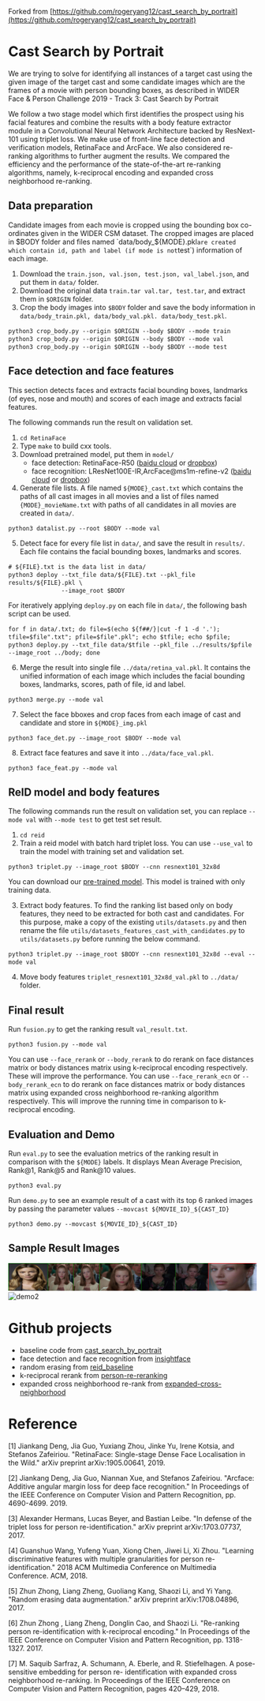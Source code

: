 Forked from [https://github.com/rogeryang12/cast_search_by_portrait](https://github.com/rogeryang12/cast_search_by_portrait)
# Cast Search by Portrait
We are trying to solve for identifying all instances of a target cast using the given image of the target cast and some candidate images which are the frames of a movie with person bounding boxes, as described in WIDER Face & Person Challenge 2019 - Track 3: Cast Search by Portrait

We follow a two stage model which first identifies the prospect using his facial features and combine the results with a body feature extractor module in a Convolutional Neural Network Architecture backed by ResNext-101 using triplet loss. We make use of front-line face detection and verification models, RetinaFace and ArcFace. We also considered re-ranking algorithms to further augment the results. We compared the efficiency and the performance of the state-of-the-art re-ranking algorithms, namely, k-reciprocal encoding and expanded cross neighborhood re-ranking.

## Data preparation
Candidate images from each movie is cropped using the bounding box co-ordinates given in the WIDER CSM dataset. The cropped images are placed in $BODY folder and files named `data/body_${MODE}.pkl` are created which contain id, path and label (if mode is not `test`) information of each image.

1. Download the `train.json, val.json, test.json, val_label.json`, and put them in `data/` folder.
2. Download the original data `train.tar val.tar, test.tar`, and extract them in `$ORIGIN` folder.
3. Crop the body images into `$BODY` folder and save the body information in `data/body_train.pkl, data/body_val.pkl. data/body_test.pkl`.
```
python3 crop_body.py --origin $ORIGIN --body $BODY --mode train
python3 crop_body.py --origin $ORIGIN --body $BODY --mode val
python3 crop_body.py --origin $ORIGIN --body $BODY --mode test
```

## Face detection and face features
This section detects faces and extracts facial bounding boxes, landmarks (of eyes, nose and mouth) and scores of each image and extracts facial features.

The following commands run the result on validation set.

1. `cd RetinaFace`
2. Type ``make`` to build cxx tools.
3. Download pretrained model, put them in `model/`
    - face detection: RetinaFace-R50 ([baidu cloud](https://pan.baidu.com/s/1C6nKq122gJxRhb37vK0_LQ) or [dropbox](https://www.dropbox.com/s/53ftnlarhyrpkg2/retinaface-R50.zip?dl=0))
    - face recognition: LResNet100E-IR,ArcFace@ms1m-refine-v2 ([baidu cloud](https://pan.baidu.com/s/1wuRTf2YIsKt76TxFufsRNA) or [dropbox](https://www.dropbox.com/s/tj96fsm6t6rq8ye/model-r100-arcface-ms1m-refine-v2.zip?dl=0))
4. Generate file lists. A file named `${MODE}_cast.txt` which contains the paths of all cast images in all movies and a list of files named `{MODE}_movieName.txt` with paths of all candidates in all movies are created in `data/`.
```
python3 datalist.py --root $BODY --mode val
```
5. Detect face for every file list in `data/`, and save the result in `results/`. Each file contains the facial bounding boxes, landmarks and scores.
```
# ${FILE}.txt is the data list in data/
python3 deploy --txt_file data/${FILE}.txt --pkl_file results/${FILE}.pkl \
               --image_root $BODY
```
For iteratively applying `deploy.py` on each file in `data/`, the following bash script can be used.
```
for f in data/.txt; do file=$(echo ${f##/}|cut -f 1 -d '.'); tfile=$file".txt"; pfile=$file".pkl"; echo $tfile; echo $pfile; python3 deploy.py --txt_file data/$tfile --pkl_file ../results/$pfile --image_root ../body; done
```
6. Merge the result into single file `../data/retina_val.pkl`. It contains the unified information of each image which includes the facial bounding boxes, landmarks, scores, path of file, id and label.
```
python3 merge.py --mode val
```
7. Select the face bboxes and crop faces from each image of cast and candidate and store in `${MODE}_img.pkl` 
```
python3 face_det.py --image_root $BODY --mode val
```
8. Extract face features and save it into `../data/face_val.pkl`.
```
python3 face_feat.py --mode val
```


## ReID model and body features
The following commands run the result on validation set, you can replace `--mode val` with `--mode test` to get test set result.

1. `cd reid`
2. Train a reid model with batch hard triplet loss. You can use `--use_val` to train the model with training set and validation set.
```
python3 triplet.py --image_root $BODY --cnn resnext101_32x8d
```

You can download our [pre-trained model](https://drive.google.com/file/d/1GD9BJViXYfLsyPA_pe5n2mdgJNefVSxL/view?usp=sharing). This model is trained with only training data.
 
3. Extract body features.
To find the ranking list based only on body features, they need to be extracted for both cast and candidates. For this purpose, make a copy of the existing `utils/datasets.py` and then rename the file `utils/datasets_features_cast_with_candidates.py` to `utils/datasets.py` before running the below command.
```
python3 triplet.py --image_root $BODY --cnn resnext101_32x8d --eval --mode val
```
4. Move body features `triplet_resnext101_32x8d_val.pkl` to `../data/` folder.


## Final result
Run `fusion.py` to get the ranking result `val_result.txt`. 
```
python3 fusion.py --mode val
```
You can use `--face_rerank` or `--body_rerank` to do rerank on face distances matrix or body distances matrix using k-reciprocal encoding respectively. These will improve the performance.
You can use `--face_rerank_ecn` or `--body_rerank_ecn` to do rerank on face distances matrix or body distances matrix using expanded cross neighborhood re-ranking algorithm respectively. This will improve the running time in comparison to k-reciprocal encoding.

## Evaluation and Demo
Run `eval.py` to see the evaluation metrics of the ranking result in comparison with the `${MODE}` labels. It displays Mean Average Precision, Rank@1, Rank@5 and Rank@10 values.

```
python3 eval.py
```

Run `demo.py` to see an example result of a cast with its top 6 ranked images by passing the parameter values `--movcast ${MOVIE_ID}_${CAST_ID}`

```
python3 demo.py --movcast ${MOVIE_ID}_${CAST_ID}
```
## Sample Result Images
![demo1](demo/demo1.jpeg)
![demo2](tree/master/demo/demo2.jpeg)
# Github projects

- baseline code from [cast_search_by_portrait](https://github.com/rogeryang12/cast_search_by_portrait) 
- face detection and face recognition from [insightface](https://github.com/deepinsight/insightface)
- random erasing from [reid_baseline](https://github.com/L1aoXingyu/reid_baseline)
- k-reciprocal rerank from [person-re-reranking](https://github.com/zhunzhong07/person-re-ranking)
- expanded cross neighborhood re-rank from [expanded-cross-neighborhood](https://github.com/pse-ecn/expanded-cross-neighborhood)


# Reference 

[1] Jiankang Deng, Jia Guo, Yuxiang Zhou, Jinke Yu, Irene Kotsia, and Stefanos Zafeiriou. "RetinaFace: Single-stage Dense Face Localisation in the Wild." arXiv preprint arXiv:1905.00641, 2019.

[2] Jiankang Deng, Jia Guo, Niannan Xue, and Stefanos Zafeiriou. "Arcface: Additive angular margin loss for deep face recognition." In Proceedings of the IEEE Conference on Computer Vision and Pattern Recognition, pp. 4690-4699. 2019.

[3] Alexander Hermans, Lucas Beyer, and Bastian Leibe. "In defense of the triplet loss for person re-identification." arXiv preprint arXiv:1703.07737, 2017.

[4] Guanshuo Wang, Yufeng Yuan, Xiong Chen, Jiwei Li, Xi Zhou. "Learning discriminative features with multiple granularities for person re-identification." 2018 ACM Multimedia Conference on Multimedia Conference. ACM, 2018.

[5] Zhun Zhong, Liang Zheng, Guoliang Kang, Shaozi Li, and Yi Yang. "Random erasing data augmentation." arXiv preprint arXiv:1708.04896, 2017.

[6] Zhun Zhong , Liang Zheng, Donglin Cao, and Shaozi Li. "Re-ranking person re-identification with k-reciprocal encoding." In Proceedings of the IEEE Conference on Computer Vision and Pattern Recognition, pp. 1318-1327. 2017.

[7] M. Saquib Sarfraz, A. Schumann, A. Eberle, and R. Stiefelhagen. A   pose-sensitive   embedding   for   person   re-
identification with expanded cross neighborhood re-ranking. In Proceedings of the IEEE Conference on Computer Vision and Pattern Recognition, pages 420–429, 2018.
